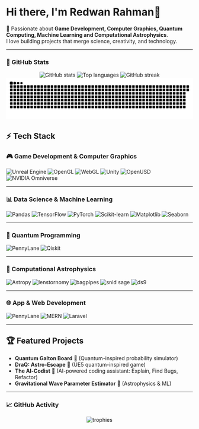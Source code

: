 # Hi there, I'm Redwan Rahman👋

🚀 Passionate about **Game Development, Computer Graphics, Quantum Computing, Machine Learning and Computational Astrophysics**.  
I love building projects that merge science, creativity, and technology.  

---
### 🌟 GitHub Stats
<div align="center">
  <!-- GitHub Stats -->
  <img src="https://github-readme-stats.vercel.app/api?username=Red1-Rahman&show_icons=true&theme=dark&hide_border=false" height="150" alt="GitHub stats" />
  <img src="https://github-readme-stats.vercel.app/api/top-langs/?username=Red1-Rahman&layout=compact&theme=dark&langs_count=6&hide_border=false" height="150" alt="Top languages" />
  <img src="https://streak-stats.demolab.com?user=Red1-Rahman&theme=dark&hide_border=false" height="150" alt="GitHub streak" />

  <!-- GitHub Snake generated by workflow into dist/ -->
  <picture>
    <source media="(prefers-color-scheme: dark)" srcset="dist/github-snake-dark.svg" />
    <source media="(prefers-color-scheme: light)" srcset="dist/github-snake.svg" />
    <img alt="GitHub Snake" src="dist/github-snake.svg" />
  </picture>
</div>

## ⚡ Tech Stack

### 🎮 Game Development & Computer Graphics
![Unreal Engine](https://img.shields.io/badge/Unreal%20Engine-111111?logo=unrealengine&logoColor=white)
![OpenGL](https://img.shields.io/badge/OpenGL-5586A4?logo=opengl&logoColor=white)
![WebGL](https://img.shields.io/badge/WebGL-red?logo=webgl&logoColor=white)
![Unity](https://img.shields.io/badge/Unity-000000?logo=unity&logoColor=white)
![OpenUSD](https://img.shields.io/badge/OpenUSD-005E95?logo=usd&logoColor=white)
![NVIDIA Omniverse](https://img.shields.io/badge/Omniverse-76B900?logo=nvidia&logoColor=white)

---

### 📊 Data Science & Machine Learning
![Pandas](https://img.shields.io/badge/Pandas-150458?logo=pandas&logoColor=white)
![TensorFlow](https://img.shields.io/badge/TensorFlow-FF6F00?logo=tensorflow&logoColor=white)
![PyTorch](https://img.shields.io/badge/PyTorch-EE4C2C?logo=pytorch&logoColor=white)
![Scikit-learn](https://img.shields.io/badge/Scikit--Learn-F7931E?logo=scikitlearn&logoColor=white)
![Matplotlib](https://img.shields.io/badge/Matplotlib-385171?logo=plotly&logoColor=white)
![Seaborn](https://img.shields.io/badge/Seaborn-9ECFB8?logo=python&logoColor=white)

---

### 🧮 Quantum Programming
![PennyLane](https://img.shields.io/badge/PennyLane-FF1493?logo=python&logoColor=white)
![Qiskit](https://img.shields.io/badge/Qiskit-6929C4?logo=qiskit&logoColor=white)

---

### 🌌 Computational Astrophysics
![Astropy](https://img.shields.io/badge/Astropy-3776AB?logo=python&logoColor=white)
![lenstornomy](https://img.shields.io/badge/lenstornomy-3776AB?logo=python&logoColor=white)
![bagpipes](https://img.shields.io/badge/bagpipes-3776AB?logo=python&logoColor=white)
![snid sage](https://img.shields.io/badge/snid--sage-333333?logo=gnometerminal&logoColor=white)
![ds9](https://img.shields.io/badge/ds9-333333?logo=gnometerminal&logoColor=white)

---

### 🌐 App & Web Development
![PennyLane](https://img.shields.io/badge/PennyLane-FF1493?logo=python&logoColor=white)
![MERN](https://img.shields.io/badge/MERN-3FA037?logo=react&logoColor=white)
![Laravel](https://img.shields.io/badge/Laravel-FF2D20?logo=laravel&logoColor=white)

---

## 🏆 Featured Projects
- **Quantum Galton Board** 🎲 (Quantum-inspired probability simulator)  
- **DraQ: Astro-Escape** 🌌 (UE5 quantum-inspired game)  
- **The Al-Codist** 🤖 (AI-powered coding assistant: Explain, Find Bugs, Refactor)  
- **Gravitational Wave Parameter Estimator** 🌠 (Astrophysics & ML)  

---

### 📈 GitHub Activity
<div align="center">
  <img src="https://github-profile-trophy.vercel.app/?username=Red1-Rahman&theme=dracula" height="200" alt="trophies" />
</div>
